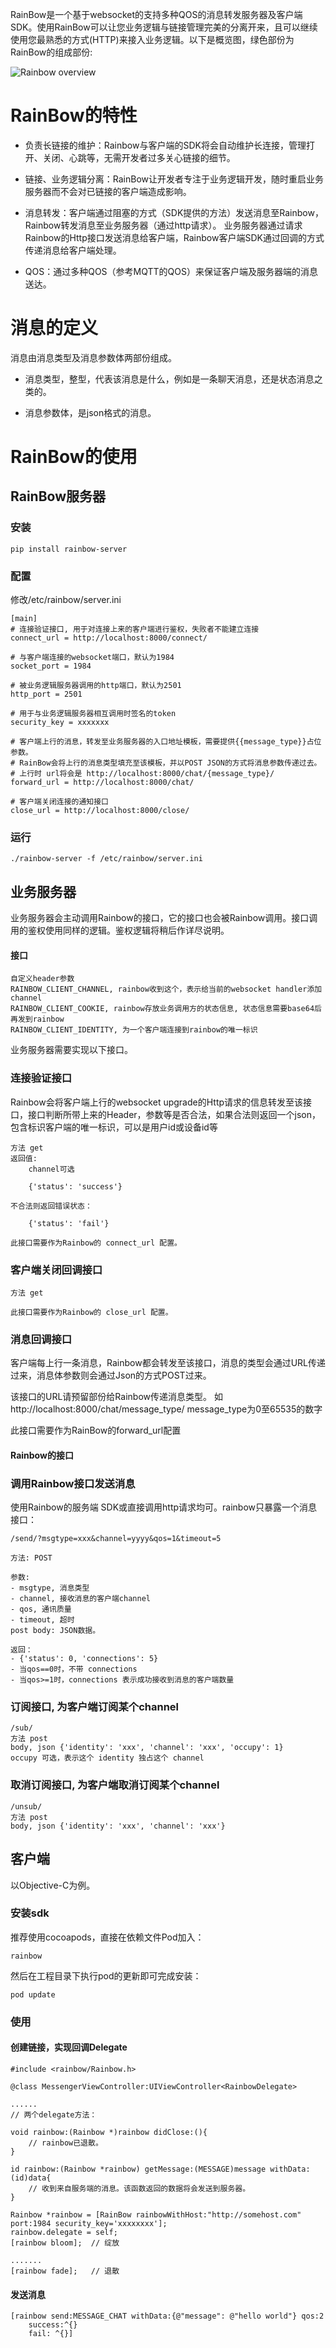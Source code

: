 
RainBow是一个基于websocket的支持多种QOS的消息转发服务器及客户端SDK。使用RainBow可以让您业务逻辑与链接管理完美的分离开来，且可以继续使用您最熟悉的方式(HTTP)来接入业务逻辑。以下是概览图，绿色部份为RainBow的组成部份:

![Rainbow overview](overview.png "Rainbow overview")

RainBow的特性
====

- 负责长链接的维护：Rainbow与客户端的SDK将会自动维护长连接，管理打开、关闭、心跳等，无需开发者过多关心链接的细节。

- 链接、业务逻辑分离：RainBow让开发者专注于业务逻辑开发，随时重启业务服务器而不会对已链接的客户端造成影响。

- 消息转发：客户端通过阻塞的方式（SDK提供的方法）发送消息至Rainbow，Rainbow转发消息至业务服务器（通过http请求）。
业务服务器通过请求Rainbow的Http接口发送消息给客户端，Rainbow客户端SDK通过回调的方式传递消息给客户端处理。

- QOS：通过多种QOS（参考MQTT的QOS）来保证客户端及服务器端的消息送达。

消息的定义
===
消息由消息类型及消息参数体两部份组成。

- 消息类型，整型，代表该消息是什么，例如是一条聊天消息，还是状态消息之类的。

- 消息参数体，是json格式的消息。


RainBow的使用
====

RainBow服务器
----

### 安装

 	pip install rainbow-server

### 配置
修改/etc/rainbow/server.ini

	[main]
	# 连接验证接口, 用于对连接上来的客户端进行鉴权，失败者不能建立连接
	connect_url = http://localhost:8000/connect/
	
	# 与客户端连接的websocket端口，默认为1984
	socket_port = 1984  
	
	# 被业务逻辑服务器调用的http端口，默认为2501
	http_port = 2501  
	
	# 用于与业务逻辑服务器相互调用时签名的token
	security_key = xxxxxxx 
	
	# 客户端上行的消息，转发至业务服务器的入口地址模板，需要提供{{message_type}}占位参数。
	# RainBow会将上行的消息类型填充至该模板，并以POST JSON的方式将消息参数传递过去。
	# 上行时 url将会是 http://localhost:8000/chat/{message_type}/
	forward_url = http://localhost:8000/chat/

	# 客户端关闭连接的通知接口
	close_url = http://localhost:8000/close/


### 运行
	./rainbow-server -f /etc/rainbow/server.ini
	
业务服务器
---

业务服务器会主动调用Rainbow的接口，它的接口也会被Rainbow调用。接口调用的鉴权使用同样的逻辑。鉴权逻辑将稍后作详尽说明。

#### 接口

	自定义header参数
	RAINBOW_CLIENT_CHANNEL, rainbow收到这个，表示给当前的websocket handler添加 channel
	RAINBOW_CLIENT_COOKIE, rainbow存放业务调用方的状态信息, 状态信息需要base64后再发到rainbow
	RAINBOW_CLIENT_IDENTITY, 为一个客户端连接到rainbow的唯一标识

业务服务器需要实现以下接口。

### 连接验证接口
Rainbow会将客户端上行的websocket upgrade的Http请求的信息转发至该接口，接口判断所带上来的Header，参数等是否合法，如果合法则返回一个json，包含标识客户端的唯一标识，可以是用户id或设备id等

	方法 get
	返回值:
		channel可选

		{'status': 'success'}
	
	不合法则返回错误状态：

		{'status': 'fail'}

	此接口需要作为Rainbow的 connect_url 配置。


### 客户端关闭回调接口
	方法 get 

	此接口需要作为Rainbow的 close_url 配置。


### 消息回调接口

客户端每上行一条消息，Rainbow都会转发至该接口，消息的类型会通过URL传递过来，消息体参数则会通过Json的方式POST过来。

该接口的URL请预留部份给Rainbow传递消息类型。 如 http://localhost:8000/chat/message_type/ message_type为0至65535的数字

此接口需要作为RainBow的forward_url配置



#### Rainbow的接口

### 调用Rainbow接口发送消息
	
使用Rainbow的服务端 SDK或直接调用http请求均可。rainbow只暴露一个消息接口：

	/send/?msgtype=xxx&channel=yyyy&qos=1&timeout=5

	方法: POST

	参数: 
	- msgtype, 消息类型
	- channel, 接收消息的客户端channel
	- qos, 通讯质量
	- timeout, 超时
	post body: JSON数据。
	
	返回：
	- {'status': 0, 'connections': 5}
	- 当qos==0时，不带 connections
	- 当qos>=1时，connections 表示成功接收到消息的客户端数量


### 订阅接口, 为客户端订阅某个channel
	/sub/
	方法 post
	body, json {'identity': 'xxx', 'channel': 'xxx', 'occupy': 1}
	occupy 可选，表示这个 identity 独占这个 channel


### 取消订阅接口, 为客户端取消订阅某个channel
	/unsub/
	方法 post
	body, json {'identity': 'xxx', 'channel': 'xxx'}



客户端
---

以Objective-C为例。

### 安装sdk

推荐使用cocoapods，直接在依赖文件Pod加入：

	rainbow
	
然后在工程目录下执行pod的更新即可完成安装：

	pod update
	
### 使用

#### 创建链接，实现回调Delegate
	
	#include <rainbow/Rainbow.h>
	
	@class MessengerViewController:UIViewController<RainbowDelegate>
	
	......
	// 两个delegate方法：
	
	void rainbow:(Rainbow *)rainbow didClose:(){
		// rainbow已退散。
	}
	
	id rainbow:(Rainbow *rainbow) getMessage:(MESSAGE)message withData:(id)data{
		// 收到来自服务端的消息。该函数返回的数据将会发送到服务器。
	}
	
	Rainbow *rainbow = [RainBow rainbowWithHost:"http://somehost.com" port:1984 security_key='xxxxxxxx'];
	rainbow.delegate = self;
	[rainbow bloom];  // 绽放
	
	.......
	[rainbow fade];   // 退散
	
#### 发送消息
	
	[rainbow send:MESSAGE_CHAT withData:{@"message": @"hello world"} qos:2 
		success:^{} 
		fail: ^{}]
 